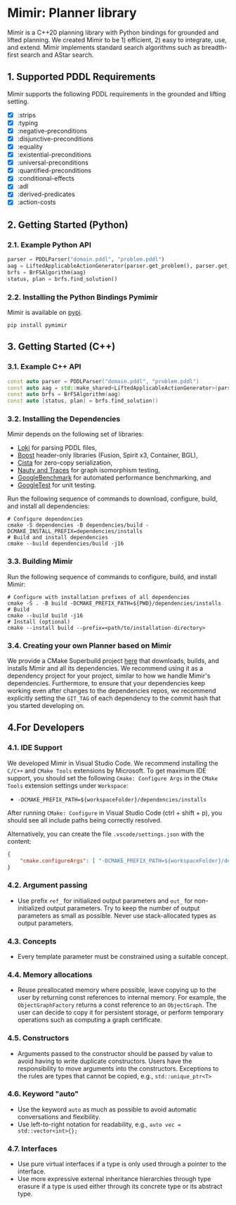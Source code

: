 # Mimir: Planner library

Mimir is a C++20 planning library with Python bindings for grounded and lifted planning. We created Mimir to be 1) efficient, 2) easy to integrate, use, and extend. Mimir implements standard search algorithms such as breadth-first search and AStar search.

## 1. Supported PDDL Requirements

Mimir supports the following PDDL requirements in the grounded and lifting setting.

- [x] :strips
- [x] :typing
- [x] :negative-preconditions
- [x] :disjunctive-preconditions
- [x] :equality
- [x] :existential-preconditions
- [x] :universal-preconditions
- [x] :quantified-preconditions
- [x] :conditional-effects
- [x] :adl
- [x] :derived-predicates
- [x] :action-costs

## 2. Getting Started (Python)

### 2.1. Example Python API

```python
parser = PDDLParser("domain.pddl", "problem.pddl")
aag = LiftedApplicableActionGenerator(parser.get_problem(), parser.get_pddl_factories())
brfs = BrFSAlgorithm(aag)
status, plan = brfs.find_solution()
```

### 2.2. Installing the Python Bindings Pymimir

Mimir is available on [pypi](https://pypi.org/project/pymimir/).

```console
pip install pymimir
```

## 3. Getting Started (C++)

### 3.1. Example C++ API

```cpp
const auto parser = PDDLParser("domain.pddl", "problem.pddl")
const auto aag = std::make_shared<LiftedApplicableActionGenerator>(parser.get_problem(), parser.get_pddl_factories())
const auto brfs = BrFSAlgorithm(aag)
const auto [status, plan] = brfs.find_solution()
```

### 3.2. Installing the Dependencies

Mimir depends on the following set of libraries:

- [Loki](https://github.com/drexlerd/Loki) for parsing PDDL files,
- [Boost](https://www.boost.org/) header-only libraries (Fusion, Spirit x3, Container, BGL),
- [Cista](https://github.com/felixguendling/cista/) for zero-copy serialization,
- [Nauty and Traces](https://users.cecs.anu.edu.au/~bdm/nauty/) for graph isomorphism testing,
- [GoogleBenchmark](https://github.com/google/benchmark) for automated performance benchmarking, and
- [GoogleTest](https://github.com/google/googletest) for unit testing.

Run the following sequence of commands to download, configure, build, and install all dependencies:

```console
# Configure dependencies
cmake -S dependencies -B dependencies/build -DCMAKE_INSTALL_PREFIX=dependencies/installs
# Build and install dependencies
cmake --build dependencies/build -j16
```

### 3.3. Building Mimir

Run the following sequence of commands to configure, build, and install Mimir:

```console
# Configure with installation prefixes of all dependencies
cmake -S . -B build -DCMAKE_PREFIX_PATH=${PWD}/dependencies/installs
# Build
cmake --build build -j16
# Install (optional)
cmake --install build --prefix=<path/to/installation-directory>
```

### 3.4. Creating your own Planner based on Mimir

We provide a CMake Superbuild project [here](https://github.com/simon-stahlberg/mimir/tree/dynamic/tests/integration) that downloads, builds, and installs Mimir and all its dependencies. We recommend using it as a dependency project for your project, similar to how we handle Mimir's dependencies. Furthermore, to ensure that your dependencies keep working even after changes to the dependencies repos, we recommend explicitly setting the `GIT_TAG` of each dependency to the commit hash that you started developing on.

## 4.For Developers

### 4.1. IDE Support

We developed Mimir in Visual Studio Code. We recommend installing the `C/C++` and `CMake Tools` extensions by Microsoft. To get maximum IDE support, you should set the following `Cmake: Configure Args` in the `CMake Tools` extension settings under `Workspace`:

- `-DCMAKE_PREFIX_PATH=${workspaceFolder}/dependencies/installs`

After running `CMake: Configure` in Visual Studio Code (ctrl + shift + p), you should see all include paths being correctly resolved.

Alternatively, you can create the file `.vscode/settings.json` with the content:

```json
{
    "cmake.configureArgs": [ "-DCMAKE_PREFIX_PATH=${workspaceFolder}/dependencies/installs" ]
}
```

### 4.2. Argument passing

- Use prefix `ref_` for initialized output parameters and `out_` for non-initialized output parameters. Try to keep the number of output parameters as small as possible. Never use stack-allocated types as output parameters.

### 4.3. Concepts

- Every template parameter must be constrained using a suitable concept.

### 4.4. Memory allocations

- Reuse preallocated memory where possible, leave copying up to the user by returning const references to internal memory. For example, the `ObjectGraphFactory` returns a const reference to an `ObjectGraph`. The user can decide to copy it for persistent storage, or perform temporary operations such as computing a graph certificate.

### 4.5. Constructors

- Arguments passed to the constructor should be passed by value to avoid having to write duplicate constructors. Users have the responsibility to move arguments into the constructors. Exceptions to the rules are types that cannot be copied, e.g., `std::unique_ptr<T>`

### 4.6. Keyword "auto"

- Use the keyword `auto` as much as possible to avoid automatic conversations and flexibility.
- Use left-to-right notation for readability, e.g., `auto vec = std::vector<int>{};`

### 4.7. Interfaces

- Use pure virtual interfaces if a type is only used through a pointer to the interface.
- Use more expressive external inheritance hierarchies through type erasure if a type is used either through its concrete type or its abstract type.
